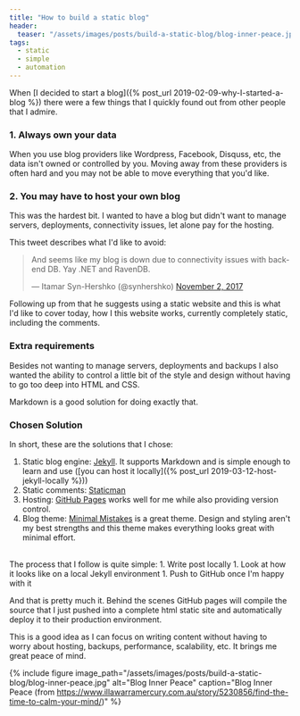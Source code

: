 ```yaml
---
title: "How to build a static blog"
header:
  teaser: "/assets/images/posts/build-a-static-blog/blog-inner-peace.jpg"
tags:
  - static
  - simple
  - automation
---
```

When [I decided to start a blog]({% post_url 2019-02-09-why-I-started-a-blog %}) there were a few things that I quickly found out from other people that I admire.
### 1. Always own your data
When you use blog providers like Wordpress, Facebook, Disquss, etc, the data isn't owned or controlled by you. Moving away from these providers is often hard and you may not be able to move everything that you'd like.  

### 2. You may have to host your own blog
This was the hardest bit. I wanted to have a blog but didn't want to manage servers, deployments, connectivity issues, let alone pay for the hosting.

This tweet describes what I'd like to avoid:
<blockquote class="twitter-tweet" data-lang="en"><p lang="en" dir="ltr">And seems like my blog is down due to connectivity issues with backend DB. Yay .NET and RavenDB.</p>&mdash; Itamar Syn-Hershko (@synhershko) <a href="https://twitter.com/synhershko/status/926001252466601984?ref_src=twsrc%5Etfw">November 2, 2017</a></blockquote>
<script async src="https://platform.twitter.com/widgets.js" charset="utf-8"></script>

Following up from that he suggests using a static website and this is what I'd like to cover today, how I this website works, currently completely static, including the comments.

### Extra requirements
Besides not wanting to manage servers, deployments and backups I also wanted the ability to control a little bit of the style and design without having to go too deep into HTML and CSS.

Markdown is a good solution for doing exactly that.

### Chosen Solution
In short, these are the solutions that I chose:
1. Static blog engine: [Jekyll](https://jekyllrb.com/). It supports Markdown and is simple enough to learn and use ([you can host it locally]({% post_url 2019-03-12-host-jekyll-locally %}))
1. Static comments: [Staticman](https://staticman.net/)
1. Hosting: [GitHub Pages](https://pages.github.com/) works well for me while also providing version control.
1. Blog theme: [Minimal Mistakes](https://mmistakes.github.io/minimal-mistakes/) is a great theme. Design and styling aren't my best strengths and this theme makes everything looks great with minimal effort.

<br>
The process that I follow is quite simple:
1. Write post locally
1. Look at how it looks like on a local Jekyll environment
1. Push to GitHub once I'm happy with it

And that is pretty much it. Behind the scenes GitHub pages will compile the source that I just pushed into a complete html static site and automatically deploy it to their production environment.

This is a good idea as I can focus on writing content without having to worry about hosting, backups, performance, scalability, etc. It brings me great peace of mind.

{% include figure image_path="/assets/images/posts/build-a-static-blog/blog-inner-peace.jpg" alt="Blog Inner Peace" caption="Blog Inner Peace (from https://www.illawarramercury.com.au/story/5230856/find-the-time-to-calm-your-mind/)" %}